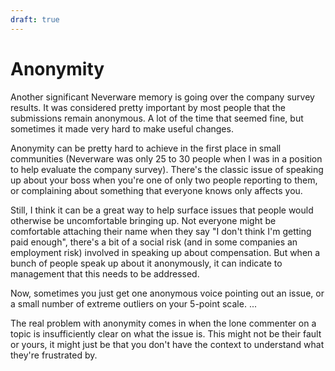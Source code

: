 ```yaml
---
draft: true
---
```


# Anonymity

Another significant Neverware memory is going over the company survey results. It was considered pretty important by most people that the submissions remain anonymous. A lot of the time that seemed fine, but sometimes it made very hard to make useful changes.

Anonymity can be pretty hard to achieve in the first place in small communities (Neverware was only 25 to 30 people when I was in a position to help evaluate the company survey). There's the classic issue of speaking up about your boss when you're one of only two people reporting to them, or complaining about something that everyone knows only affects you.

Still, I think it can be a great way to help surface issues that people would otherwise be uncomfortable bringing up. Not everyone might be comfortable attaching their name when they say "I don't think I'm getting paid enough", there's a bit of a social risk (and in some companies an employment risk) involved in speaking up about compensation. But when a bunch of people speak up about it anonymously, it can indicate to management that this needs to be addressed.

Now, sometimes you just get one anonymous voice pointing out an issue, or a small number of extreme outliers on your 5-point scale. ...

The real problem with anonymity comes in when the lone commenter on a topic is insufficiently clear on what the issue is. This might not be their fault or yours, it might just be that you don't have the context to understand what they're frustrated by.
